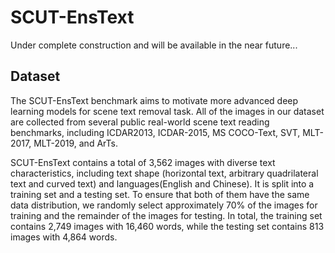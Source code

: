 # SCUT-EnsText

Under complete construction and will be available in the near future...

## Dataset
The SCUT-EnsText benchmark aims to motivate more advanced deep learning models for scene text removal task. All of the images in our dataset are collected from several public real-world scene text reading benchmarks, including ICDAR2013, ICDAR-2015, MS COCO-Text, SVT, MLT-2017, MLT-2019, and ArTs. 

SCUT-EnsText contains a total of 3,562 images with diverse text characteristics, including text shape (horizontal text, arbitrary quadrilateral text and curved text) and languages(English and Chinese). It is split into a training set and a testing set. To ensure that both of them have the same data distribution, we randomly select approximately 70% of the images for training and the remainder of the images for testing. In total, the training set contains 2,749 images with 16,460 words, while the testing set contains 813 images with 4,864 words.



